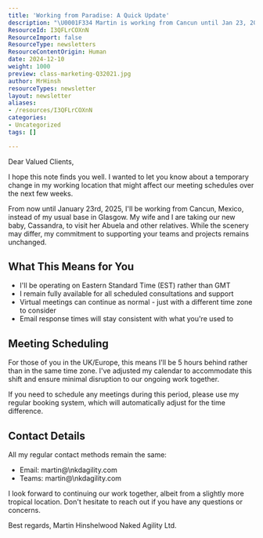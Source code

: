 ```yaml
---
title: 'Working from Paradise: A Quick Update'
description: "\U0001F334 Martin is working from Cancun until Jan 23, 2025! Meetings continue as usual, just note the 5-hour time difference. Reach out anytime!"
ResourceId: I3QFLrCOXnN
ResourceImport: false
ResourceType: newsletters
ResourceContentOrigin: Human
date: 2024-12-10
weight: 1000
preview: class-marketing-Q32021.jpg
author: MrHinsh
resourceTypes: newsletter
layout: newsletter
aliases:
- /resources/I3QFLrCOXnN
categories:
- Uncategorized
tags: []

---
```

Dear Valued Clients,

I hope this note finds you well. I wanted to let you know about a temporary change in my working location that might affect our meeting schedules over the next few weeks.

From now until January 23rd, 2025, I'll be working from Cancun, Mexico, instead of my usual base in Glasgow. My wife and I are taking our new baby, Cassandra, to visit her Abuela and other relatives. While the scenery may differ, my commitment to supporting your teams and projects remains unchanged.

## What This Means for You

* I'll be operating on Eastern Standard Time (EST) rather than GMT
* I remain fully available for all scheduled consultations and support
* Virtual meetings can continue as normal - just with a different time zone to consider
* Email response times will stay consistent with what you're used to

## Meeting Scheduling

For those of you in the UK/Europe, this means I'll be 5 hours behind rather than in the same time zone. I've adjusted my calendar to accommodate this shift and ensure minimal disruption to our ongoing work together.

If you need to schedule any meetings during this period, please use my regular booking system, which will automatically adjust for the time difference.

## Contact Details

All my regular contact methods remain the same:

* Email: martin\@\nkdagility.com
* Teams: martin\@\nkdagility.com

I look forward to continuing our work together, albeit from a slightly more tropical location. Don't hesitate to reach out if you have any questions or concerns.

Best regards,
Martin Hinshelwood
Naked Agility Ltd.

